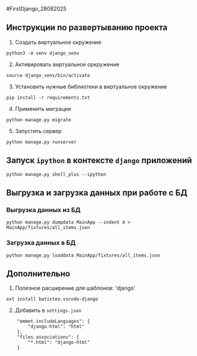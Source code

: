 #FirstDjango_28082025

## Инструкции по развертыванию проекта
1. Создать виртуальное окружение
```
python3 -m venv django_venv
```
2. Активировать виртуальное оркружение
```
source django_venv/bin/activate
```
3. Установить нужные библиотеки в виртуальное окружение
```
pip install -r requirements.txt
```
4. Применить миграции
```
python manage.py migrate
```
5. Запустить сервер
```
python manage.py runserver

```
## Запуск `ipython` в контексте `django` приложений
```
python manage.py shell_plus --ipython
```

## Выгрузка и загрузка данных при работе с БД
### Выгрузка данных из БД
```
python manage.py dumpdata MainApp --indent 4 > MainApp/fixtures/all_items.json
```
### Загрузка данных в БД
```
python manage.py loaddata MainApp/fixtures/all_items.json
```


## Дополнительно
1. Полезное расширение для шаблонов: 'django'
```
ext install batisteo.vscode-django
```
2. Добавить в `settings.json`
```
    "emmet.includeLanguages": {
        "django-html": "html"
    },
    "files.associations": {
        "*.html": "django-html"
    }

